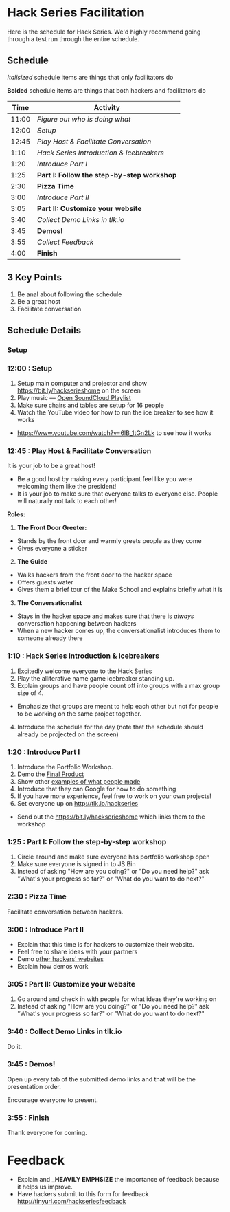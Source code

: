 # Hack Series Facilitation

Here is the schedule for Hack Series. We'd highly recommend going through
a test run through the entire schedule.

## Schedule

_Italisized_ schedule items are things that only facilitators do

**Bolded** schedule items are things that both hackers and facilitators do<kbd></kbd>

Time  | Activity
------|-----------------------------------------
11:00 | _Figure out who is doing what_
12:00 | _Setup_
12:45 | _Play Host & Facilitate Conversation_
1:10  | _Hack Series Introduction & Icebreakers_
1:20  | _Introduce Part I_
1:25  | **Part I: Follow the step-by-step workshop**
2:30  | **Pizza Time**
3:00  | _Introduce Part II_
3:05  | **Part II: Customize your website**
3:40  | _Collect Demo Links in tlk.io_
3:45  | **Demos!**
3:55  | _Collect Feedback_
4:00  | **Finish**

## 3 Key Points

1. Be anal about following the schedule
2. Be a great host
3. Facilitate conversation

## Schedule Details

### Setup

### 12:00 : Setup

1. Setup main computer and projector and show https://bit.ly/hackserieshome on
   the screen
2. Play music — <a href="https://soundcloud.com/mike-bawless/sets/study-playlist-deadmau5" target="_blank_">Open SoundCloud Playlist</a>
3. Make sure chairs and tables are setup for 16 people
4. Watch the YouTube video for how to run the ice breaker to see how it works
  - https://www.youtube.com/watch?v=6lB_1tGn2Lk to see how it works


### 12:45 : Play Host & Facilitate Conversation

It is your job to be a great host!

- Be a good host by making every participant feel like you were welcoming them like the president!
- It is your job to make sure that everyone talks to everyone else. People will naturally not talk to each other!

**Roles:**

1. **The Front Door Greeter:**
  - Stands by the front door and warmly greets people as they come
  - Gives everyone a sticker
2. **The Guide**
  - Walks hackers from the front door to the hacker space
  - Offers guests water
  - Gives them a brief tour of the Make School and explains briefly what it is
3. **The Conversationalist**
  - Stays in the hacker space and makes sure that there is _always_
    conversation happening between hackers
  - When a new hacker comes up, the conversationalist introduces them to
    someone already there

### 1:10  : Hack Series Introduction & Icebreakers

1. Excitedly welcome everyone to the Hack Series
2. Play the alliterative name game icebreaker standing up.
3. Explain groups and have people count off into groups with a max group size of 4.
  - Emphasize that groups are meant to help each other but not for people to
    be working on the same project together.
4. Introduce the schedule for the day (note that the schedule should already be
   projected on the screen)

### 1:20 : Introduce Part I

1. Introduce the Portfolio Workshop.
  1. Demo the <a href="http://jsbin.com/gist/81d45193dab5236afbba?output" target="_blank_">Final Product</a>
  2. Show other [examples of what people made](websites/README.md)
  3. Introduce that they can Google for how to do something
2. If you have more experience, feel free to work on your own projects!
3. Set everyone up on http://tlk.io/hackseries
  - Send out the https://bit.ly/hackserieshome which links them to the workshop

### 1:25 : Part I: Follow the step-by-step workshop

1. Circle around and make sure everyone has portfolio workshop open
2. Make sure everyone is signed in to JS Bin
3. Instead of asking "How are you doing?" or "Do you need help?" ask "What's
   your progress so far?" or "What do you want to do next?"

### 2:30 : Pizza Time

Facilitate conversation between hackers.

### 3:00  : Introduce Part II

- Explain that this time is for hackers to customize their website.
- Feel free to share ideas with your partners
- Demo [other hackers' websites](EXTENSION.md)
- Explain how demos work

### 3:05  : Part II: Customize your website

1. Go around and check in with people for what ideas they're working on
2. Instead of asking "How are you doing?" or "Do you need help?" ask "What's
   your progress so far?" or "What do you want to do next?"

### 3:40 : Collect Demo Links in tlk.io

Do it.

### 3:45  : Demos!

Open up every tab of the submitted demo links and that will be the presentation
order.

Encourage everyone to present.

### 3:55  : Finish

Thank everyone for coming.

# Feedback

- Explain and **_HEAVILY EMPHSIZE** the importance of feedback because it helps
  us improve.
- Have hackers submit to this form for feedback
  http://tinyurl.com/hackseriesfeedback


